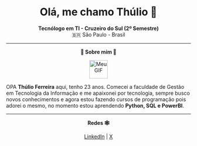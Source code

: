 <h1 align="center">Olá, me chamo Thúlio 🐸</h1>

<p align="center">
   <strong>Tecnólogo  em TI - Cruzeiro do Sul (2º Semestre)</strong><br>
  🇧🇷 São Paulo - Brasil<br>
  </p>

  ---

<p align="center">
<strong>🐸 Sobre mim 🐸</strong><br>

<div align="center">
  <!-- GIF centralizado (não clicável) -->
  <img src="https://i.imgur.com/p9niLy4.gif" alt="Meu GIF" width="50" style="pointer-events: none;">
</div>

OPA **Thúlio Ferreira** aqui, tenho 23 anos. Comecei a faculdade de Gestão em Tecnologia da Informação e me apaixonei por tecnologia, sempre busco novos conhecimentos e agora estou fazendo cursos de programação pois adorei o mesmo, no momento estou aprendendo **Python, SQL e PowerBI**.
  </p>

---

<p align="center">
 <strong>Redes 🕸️</strong><br>
     </p>
<div align="center">
  <a href="https://www.linkedin.com/in/th%C3%BAlioferreirajacauna" target="_blank">LinkedIn</a> |
  <a href="https://x.com/ThulioFJ" target="_blank">X</a>
</div>
